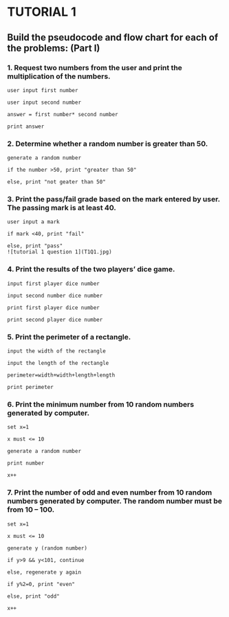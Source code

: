 # TUTORIAL 1

## Build the pseudocode and flow chart for each of the problems: (Part I)

### 1. Request two numbers from the user and print the multiplication of the numbers.
>>
```
user input first number

user input second number

answer = first number* second number

print answer
```
### 2. Determine whether a random number is greater than 50.
>>
```
generate a random number

if the number >50, print "greater than 50"

else, print "not geater than 50"
```
### 3. Print the pass/fail grade based on the mark entered by user. The passing mark is at least 40.
>>
```
user input a mark

if mark <40, print "fail"

else, print "pass"
![tutorial 1 question 1](T1Q1.jpg)
```
### 4. Print the results of the two players’ dice game.
>>
```
input first player dice number

input second number dice number

print first player dice number

print second player dice number
```
### 5. Print the perimeter of a rectangle.
>>
```
input the width of the rectangle

input the length of the rectangle

perimeter=width+width+length+length

print perimeter
```
### 6. Print the minimum number from 10 random numbers generated by computer.
>>
```
set x=1

x must <= 10

generate a random number

print number

x++
```
### 7. Print the number of odd and even number from 10 random numbers generated by computer. The random number must be from 10 – 100.
>>
```
set x=1

x must <= 10

generate y (random number)

if y>9 && y<101, continue

else, regenerate y again

if y%2=0, print "even"

else, print "odd"

x++
```
